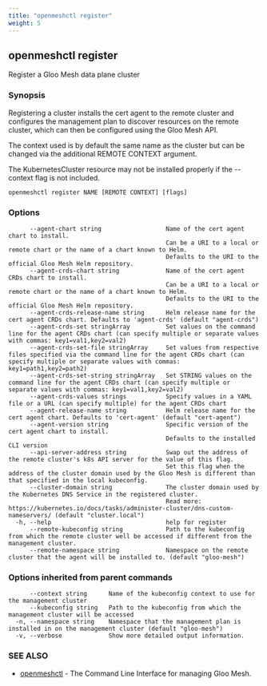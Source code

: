 ```yaml
---
title: "openmeshctl register"
weight: 5
---
```

## openmeshctl register

Register a Gloo Mesh data plane cluster

### Synopsis

Registering a cluster installs the cert agent to the remote cluster and
configures the management plan to discover resources on the remote cluster,
which can then be configured using the Gloo Mesh API.

The context used is by default the same name as the cluster but can be changed
via the additional REMOTE CONTEXT argument.

The KubernetesCluster resource may not be installed properly if the --context flag is not included.

```
openmeshctl register NAME [REMOTE CONTEXT] [flags]
```

### Options

```
      --agent-chart string                  Name of the cert agent chart to install.
                                            Can be a URI to a local or remote chart or the name of a chart known to Helm.
                                            Defaults to the URI to the official Gloo Mesh Helm repository.
      --agent-crds-chart string             Name of the cert agent CRDs chart to install.
                                            Can be a URI to a local or remote chart or the name of a chart known to Helm.
                                            Defaults to the URI to the official Gloo Mesh Helm repository.
      --agent-crds-release-name string      Helm release name for the cert agent CRDs chart. Defaults to 'agent-crds' (default "agent-crds")
      --agent-crds-set stringArray          Set values on the command line for the agent CRDs chart (can specify multiple or separate values with commas: key1=val1,key2=val2)
      --agent-crds-set-file stringArray     Set values from respective files specified via the command line for the agent CRDs chart (can specify multiple or separate values with commas: key1=path1,key2=path2)
      --agent-crds-set-string stringArray   Set STRING values on the command line for the agent CRDs chart (can specify multiple or separate values with commas: key1=val1,key2=val2)
      --agent-crds-values strings           Specify values in a YAML file or a URL (can specify multiple) for the agent CRDs chart
      --agent-release-name string           Helm release name for the cert agent chart. Defaults to 'cert-agent' (default "cert-agent")
      --agent-version string                Specific version of the cert agent chart to install.
                                            Defaults to the installed CLI version
      --api-server-address string           Swap out the address of the remote cluster's k8s API server for the value of this flag.
                                            Set this flag when the address of the cluster domain used by the Gloo Mesh is different than that specified in the local kubeconfig.
      --cluster-domain string               The cluster domain used by the Kubernetes DNS Service in the registered cluster.
                                            Read more: https://kubernetes.io/docs/tasks/administer-cluster/dns-custom-nameservers/ (default "cluster.local")
  -h, --help                                help for register
      --remote-kubeconfig string            Path to the kubeconfig from which the remote cluster well be accessed if different from the management cluster.
      --remote-namespace string             Namespace on the remote cluster that the agent will be installed to. (default "gloo-mesh")
```

### Options inherited from parent commands

```
      --context string      Name of the kubeconfig context to use for the management cluster
      --kubeconfig string   Path to the kubeconfig from which the management cluster will be accessed
  -n, --namespace string    Namespace that the management plan is installed in on the management cluster (default "gloo-mesh")
  -v, --verbose             Show more detailed output information.
```

### SEE ALSO

* [openmeshctl](../openmeshctl)	 - The Command Line Interface for managing Gloo Mesh.

